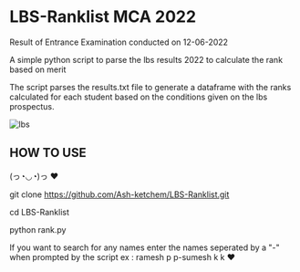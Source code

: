 # LBS-Ranklist MCA 2022
Result of Entrance Examination conducted on 12-06-2022


A simple python script to parse the lbs results 2022 to calculate the rank based on merit

The script parses the results.txt file to generate a dataframe with the ranks calculated for each student based on the conditions given on the lbs prospectus.


![lbs](https://user-images.githubusercontent.com/85503330/175809785-b160580e-c637-4013-9b1a-daf99afcbe21.png)

HOW TO USE
-----------------

(っ◔◡◔)っ ♥ 

git clone https://github.com/Ash-ketchem/LBS-Ranklist.git

cd LBS-Ranklist

python rank.py

If you want to search for any names enter the names seperated by a "-" when prompted by the script
ex : ramesh p p-sumesh k k
♥
